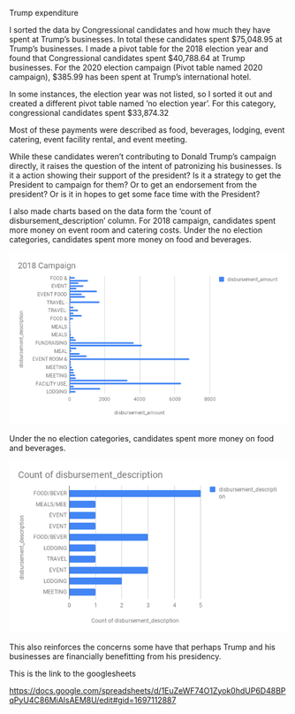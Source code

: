 
Trump expenditure 

I sorted the data by Congressional candidates and how much they have spent at Trump’s businesses.  In total these candidates spent $75,048.95 at Trump’s businesses. I made a pivot table for the 2018 election year and found that Congressional candidates spent $40,788.64 at Trump businesses. For the 2020 election campaign (Pivot table named 2020 campaign),  $385.99 has been spent at Trump’s international hotel. 

In some instances, the election year was not listed, so I sorted it out and created a different pivot table named ’no election year’. For this category, congressional candidates spent $33,874.32


Most of these payments were described as food, beverages, lodging, event catering, event facility rental,  and event meeting. 

While these candidates weren’t contributing to Donald Trump’s campaign directly, it raises the question of the intent of patronizing his businesses.  Is it a action showing their support of the president? Is it a strategy to get the President to campaign for them? Or to get an endorsement from the president? Or is it in hopes to get some face time with the President? 

I also made charts based on the data form the ‘count of disbursement_description’ column. For 2018 campaign, candidates spent more money on event room and catering costs. Under the no election categories, candidates spent more money on food and beverages. 


![2018 Campaign](https://github.com/ofalana/Digitalframeworks/blob/master/2018%20campaign.png)

Under the no election categories, candidates spent more money on food and beverages. 


![No election year](https://github.com/ofalana/Digitalframeworks/blob/master/No%20election%20year.png)

This also reinforces the concerns some have that perhaps Trump and his businesses are financially benefitting from his presidency. 


This is the link to the googlesheets 


https://docs.google.com/spreadsheets/d/1EuZeWF74O1Zyok0hdUP6D48BPqPyU4C86MiAlsAEM8U/edit#gid=1697112887
